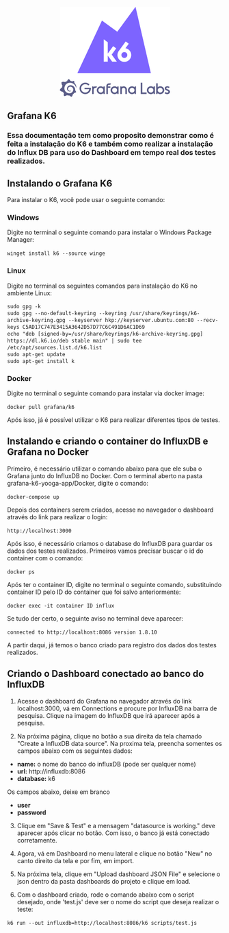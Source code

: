 <p align="center"><img src="assets/k6-logo-with-grafana.svg" alt="k6" width="258" height="210" /></a></p>

## Grafana K6

### Essa documentação tem como proposito demonstrar como é feita a instalação do K6 e também como realizar a instalação do Influx DB para uso do Dashboard em tempo real dos testes realizados.

## Instalando o Grafana K6 

Para instalar o K6, você pode usar o seguinte comando:

### Windows

Digite no terminal o seguinte comando para instalar o Windows Package Manager:

 ```winget install k6 --source winge```

### Linux 

Digite no terminal os seguintes comandos para instalação do K6 no ambiente Linux:

```
sudo gpg -k
sudo gpg --no-default-keyring --keyring /usr/share/keyrings/k6-archive-keyring.gpg --keyserver hkp://keyserver.ubuntu.com:80 --recv-keys C5AD17C747E3415A3642D57D77C6C491D6AC1D69
echo "deb [signed-by=/usr/share/keyrings/k6-archive-keyring.gpg] https://dl.k6.io/deb stable main" | sudo tee /etc/apt/sources.list.d/k6.list
sudo apt-get update
sudo apt-get install k
```

### Docker

Digite no terminal o seguinte comando para instalar via docker image:

 ```docker pull grafana/k6```

Após isso, já é possível utilizar o K6 para realizar diferentes tipos de testes.


## Instalando e criando o container do InfluxDB e Grafana no Docker

Primeiro, é necessário utilizar o comando abaixo para que ele suba o Grafana junto do InfluxDB no Docker. Com o terminal aberto na pasta grafana-k6-yooga-app/Docker, digite o comando:

 ```docker-compose up```

Depois dos containers serem criados, acesse no navegador o dashboard através do link para realizar o login:

 ```http://localhost:3000```

Após isso, é necessário criamos o database do InfluxDB para guardar os dados dos testes realizados. Primeiros vamos precisar buscar o id do container com o comando: 

 ```docker ps```

Após ter o container ID, digite no terminal o seguinte comando, substituindo container ID pelo ID do container que foi salvo anteriormente:

```docker exec -it container ID influx```

Se tudo der certo, o seguinte aviso no terminal deve aparecer:

```connected to http://localhost:8086 version 1.8.10```

A partir daqui, já temos o banco criado para registro dos dados dos testes realizados.


## Criando o Dashboard conectado ao banco do InfluxDB

1. Acesse o dashboard do Grafana no navegador através do link localhost:3000, vá em Connections e procure por InfluxDB na barra de pesquisa. Clique na imagem do InfluxDB que irá aparecer após a pesquisa.

2. Na próxima página, clique no botão a sua direita da tela chamado "Create a InfluxDB data source". Na proxima tela, preencha somentes os campos abaixo com os seguintes dados:

- <b>name:</b> o nome do banco do influxDB (pode ser qualquer nome)
- <b>url:</b> http://influxdb:8086
- <b>database:</b> k6

Os campos abaixo, deixe em branco
- <b>user</b> 
- <b>password</b> 

3. Clique em "Save & Test" e a mensagem "datasource is working." deve aparecer após clicar no botão. Com isso, o banco já está conectado corretamente. 

4. Agora, vá em Dashboard no menu lateral e clique no botão "New" no canto direito da tela e por fim, em import.

5. Na próxima tela, clique em "Upload dashboard JSON File" e selecione o json dentro da pasta dashboards do projeto e clique em load.

6. Com o dashboard criado, rode o comando abaixo com o script desejado, onde 'test.js' deve ser o nome do script que deseja realizar o teste:

 ```k6 run --out influxdb=http://localhost:8086/k6 scripts/test.js```





